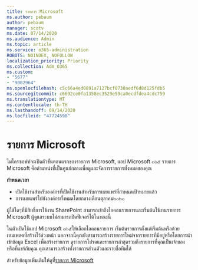 ```yaml
---
title: รายการ Microsoft
ms.author: pebaum
author: pebaum
manager: scotv
ms.date: 07/14/2020
ms.audience: Admin
ms.topic: article
ms.service: o365-administration
ROBOTS: NOINDEX, NOFOLLOW
localization_priority: Priority
ms.collection: Adm_O365
ms.custom:
- "5677"
- "9002964"
ms.openlocfilehash: c5c66a4ed0891a7127bcf0730aedf6d8d125fdb5
ms.sourcegitcommit: c6692ce0fa1358ec3529e59ca0ecdfdea4cdc759
ms.translationtype: MT
ms.contentlocale: th-TH
ms.lasthandoff: 09/14/2020
ms.locfileid: "47724598"
---
```

# <a name="microsoft-lists"></a>รายการ Microsoft

ไมโครซอฟท์จะเปิดตัวขั้นตอนแรกของรายการ Microsoft, แอป Microsoft ๓๖๕ รายการ Microsoft คือตำแหน่งที่เป็นศูนย์กลางเพื่อดูและจัดการรายการทั้งหมดของคุณ  
  
**กำหนดเวลา**  

- เปิดใช้งานสำหรับองค์กรที่เปิดใช้งานสำหรับการเผยแพร่ที่กำหนดเป้าหมายแล้ว
- การเผยแพร่ไปยังองค์กรทั้งหมดโดยกลางเดือนตุลาคม๒๐๒๐

ผู้ใช้ใดๆที่มีสิทธิ์การใช้งาน SharePoint สามารถเข้าถึงไอคอนรายการและเริ่มต้นใช้งานรายการ Microsoft ผู้ดูแลระบบไม่สามารถปิดฟีเจอร์ได้ในขณะนี้
 
ในตัวเปิดใช้แอป Microsoft ๓๖๕ให้เลือกไอคอนรายการ เริ่มต้นรายการตั้งแต่เริ่มต้นหรือด้วยเทมเพลตที่สร้างไว้ล่วงหน้า นอกจากนี้คุณยังสามารถสร้างรายการใหม่จากรายการที่มีอยู่หรือโดยการนำเข้าข้อมูล Excel เพื่อสร้างรายการ ดูรายการโปรดและรายการล่าสุดรวมถึงรายการที่คุณเป็นเจ้าของหรือที่แชร์กับคุณ คุณสามารถสร้างทั้งรายการส่วนตัวและรายชื่อทีมได้  

สำหรับข้อมูลเพิ่มเติมให้ดูที่[รายการ Microsoft](https://aka.ms/microsoftlists)